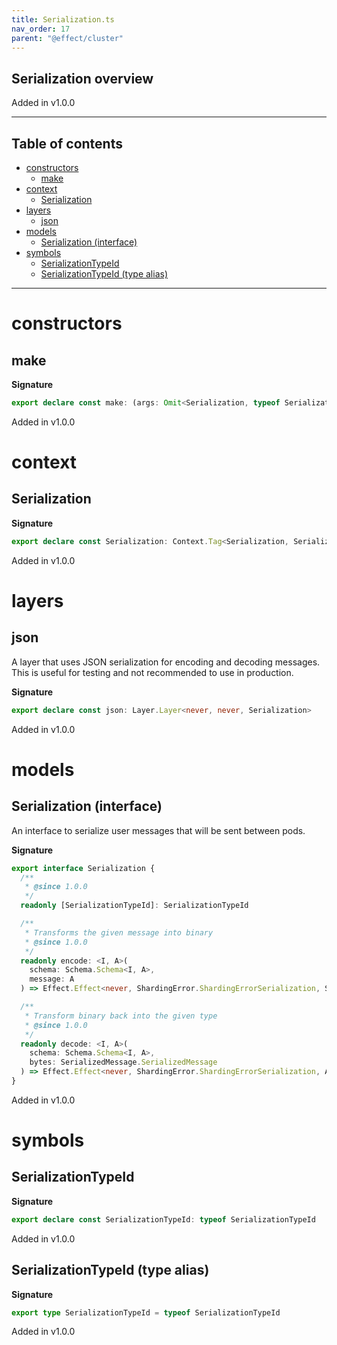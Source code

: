 ```yaml
---
title: Serialization.ts
nav_order: 17
parent: "@effect/cluster"
---
```


## Serialization overview

Added in v1.0.0

---

<h2 class="text-delta">Table of contents</h2>

- [constructors](#constructors)
  - [make](#make)
- [context](#context)
  - [Serialization](#serialization)
- [layers](#layers)
  - [json](#json)
- [models](#models)
  - [Serialization (interface)](#serialization-interface)
- [symbols](#symbols)
  - [SerializationTypeId](#serializationtypeid)
  - [SerializationTypeId (type alias)](#serializationtypeid-type-alias)

---

# constructors

## make

**Signature**

```ts
export declare const make: (args: Omit<Serialization, typeof SerializationTypeId>) => Serialization
```

Added in v1.0.0

# context

## Serialization

**Signature**

```ts
export declare const Serialization: Context.Tag<Serialization, Serialization>
```

Added in v1.0.0

# layers

## json

A layer that uses JSON serialization for encoding and decoding messages.
This is useful for testing and not recommended to use in production.

**Signature**

```ts
export declare const json: Layer.Layer<never, never, Serialization>
```

Added in v1.0.0

# models

## Serialization (interface)

An interface to serialize user messages that will be sent between pods.

**Signature**

```ts
export interface Serialization {
  /**
   * @since 1.0.0
   */
  readonly [SerializationTypeId]: SerializationTypeId

  /**
   * Transforms the given message into binary
   * @since 1.0.0
   */
  readonly encode: <I, A>(
    schema: Schema.Schema<I, A>,
    message: A
  ) => Effect.Effect<never, ShardingError.ShardingErrorSerialization, SerializedMessage.SerializedMessage>

  /**
   * Transform binary back into the given type
   * @since 1.0.0
   */
  readonly decode: <I, A>(
    schema: Schema.Schema<I, A>,
    bytes: SerializedMessage.SerializedMessage
  ) => Effect.Effect<never, ShardingError.ShardingErrorSerialization, A>
}
```

Added in v1.0.0

# symbols

## SerializationTypeId

**Signature**

```ts
export declare const SerializationTypeId: typeof SerializationTypeId
```

Added in v1.0.0

## SerializationTypeId (type alias)

**Signature**

```ts
export type SerializationTypeId = typeof SerializationTypeId
```

Added in v1.0.0
